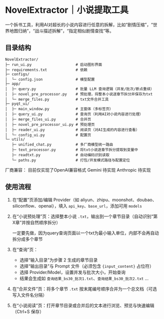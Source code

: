 # NovelExtractor｜小说提取工具

一个拆书工具，利用AI对超长的小说内容进行任意的拆解，比如“剧情压缩”，“世界地图归纳”，“战斗描述拆解”，“指定相似剧情查找”等。



## 目录结构

````text
NovelExtractor/
├─ run_ui.py                    # 启动图形界面
├─ requirements.txt             # 依赖
├─ configs/
│  └─ config.json               # 模型配置
├─ app/
│  ├─ query.py                  # 批量 LLM 查询逻辑（并发/批次/断点重续）
│  ├─ novel_pre_processor.py    # 预处理，将整本小说逐章节拆分并保存为txt
│  └─ merge_files.py            # txt文件合并工具
├─ pyqt_ui/
│  ├─ main_window.py            # 主窗体（多标签页）
│  ├─ query_ui.py               # 查询页（利用AI对小说内容进行处理）
│  ├─ merge_files_ui.py         # 合并页
│  ├─ novel_pre_processor_ui.py # 预处理页
│  ├─ reader_ui.py              # 阅读页（对AI生成的内容进行查看）
│  └─ config_ui.py              # 配置页
└─ utils/
   ├─ unified_chat.py           # 多厂商模型统一路由
   ├─ text_processor.py         # 将txt小说逐章节拆分提取到变量中
   ├─ readtxt.py                # 自动编码识别读取
   └─ paths.py                  # 打包/开发模式路径与配置定位
````

厂商兼容：
目前仅实现了OpenAI兼容格式
Gemini 待实现
Anthropic 待实现

## 使用流程

1. 在“配置”页添加/编辑 Provider（如 aliyun、zhipu、moonshot、doubao、siliconflow、openai），填入 `api_key`、`base_url`，添加可用 `models`

2. 在“小说预处理”页：选择整本小说 `.txt`，输出到一个章节目录（自动识别“第X章”并按自然顺序拆分）

   一定要先做，因为query查询页面以一个txt为最小输入单位，内部不会再自动拆分成多个章节

3. 在“查询”页：

   - 选择“输入目录”为步骤 2 生成的章节目录
   - 选择“输出目录”与 Prompt 文件（必须包含 `{input_content}` 占位符）
   - 选择 Provider/Model，设置并发与批次大小，开始查询
   - 结果会生成如 `查询结果_bs30_批次1.txt`、`查询结果_bs30_批次2.txt` …

4. 在“合并文件”页：将多个章节 `.txt` 按末尾编号顺序合并为一个总文档（可选写入文件名分隔）

5. 在“小说阅读”页：打开章节目录或合并后的文本进行浏览、预览与快速编辑（Ctrl+S 保存）